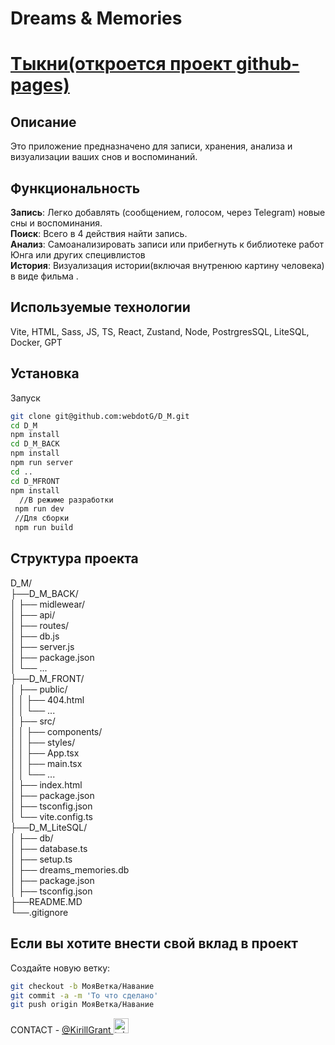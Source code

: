 # Dreams & Memories    
# [Тыкни(откроется проект github-pages)](https://webdotg.github.io/D_M/)


## Описание

Это приложение предназначено для записи, хранения, анализа и визуализации ваших снов и воспоминаний.  


## Функциональность

**Запись**: Легко добавлять (сообщением, голосом, через Telegram) новые сны и воспоминания.  
**Поиск**: Всего в 4 действия найти запись.  
**Анализ**: Самоанализировать записи или прибегнуть к библиотеке работ Юнга или других специвлистов  
**История**: Визуализация истории(включая внутренюю картину человека) в виде фильма .

## Используемые технологии

Vite, HTML, Sass, JS, TS, React, Zustand, Node,  PostrgresSQL, LiteSQL, Docker, GPT
  
  
## Установка
Запуск
  ```bash
  git clone git@github.com:webdotG/D_M.git
  cd D_M
  npm install
  cd D_M_BACK
  npm install
  npm run server  
  cd ..
  cd D_MFRONT 
  npm install
    //В режиме разработки 
   npm run dev
   //Для сборки
   npm run build
 ```

## Структура проекта    
D_M/  
├──D_M_BACK/  
│   ├── midlewear/  
│   ├── api/  
│   ├── routes/  
│   ├── db.js  
│   ├── server.js  
│   ├── package.json  
│   └── ...  
├──D_M_FRONT/  
│   ├── public/  
│   │   ├── 404.html  
│   │   └── ...  
│   ├── src/  
│   │   ├── components/  
│   │   ├── styles/  
│   │   ├── App.tsx  
│   │   ├── main.tsx  
│   │   └── ...  
│   ├── index.html  
│   ├── package.json  
│   ├── tsconfig.json  
│   └── vite.config.ts  
├──D_M_LiteSQL/  
│   ├── db/  
│     ├── database.ts  
│     ├── setup.ts  
│     ├── dreams_memories.db  
│   ├── package.json  
│   ├── tsconfig.json  
├──README.MD  
└──.gitignore  


## Если вы хотите внести свой вклад в проект

Создайте новую ветку: 
```bash  
git checkout -b МояВетка/Навание  
git commit -a -m 'То что сделано'  
git push origin МояВетка/Навание  
```


CONTACT  -  <a href="https://t.me/kirillgrant" target="_blank">  @KirillGrant <img src="https://cdn-icons-png.flaticon.com/512/2111/2111646.png" width="24" height="24" alt="telegram" /></a>
